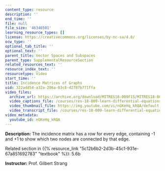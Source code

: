 ```yaml
---
content_type: resource
description: ''
end_time: ''
file: null
file_size: '46346501'
learning_resource_types: []
license: https://creativecommons.org/licenses/by-nc-sa/4.0/
ocw_type: ''
optional_tab_title: ''
optional_text: ''
parent_title: Vector Spaces and Subspaces
parent_type: SupplementalResourceSection
related_resources_text: ''
resource_index_text: ''
resourcetype: Video
start_time: ''
title: Incidence Matrices of Graphs
uid: 322add54-a32a-286a-03c8-d2787b771ffa
video_files:
  archive_url: https://archive.org/download/MITRES18-009F15/MITRES18-009F15_5_6b_IncidenceMatrices_300k.mp4
  video_captions_file: /courses/res-18-009-learn-differential-equations-up-close-with-gilbert-strang-and-cleve-moler-fall-2015/ccbcd8fe1a725f69a9e78581162c6681_nGKeHq_kRQA.vtt
  video_thumbnail_file: https://img.youtube.com/vi/nGKeHq_kRQA/default.jpg
  video_transcript_file: /courses/res-18-009-learn-differential-equations-up-close-with-gilbert-strang-and-cleve-moler-fall-2015/143afd95a52863be316ffcff67be4f62_nGKeHq_kRQA.pdf
video_metadata:
  youtube_id: nGKeHq_kRQA
---
```


**Description:** The incidence matrix has a row for every edge, containing -1 and +1 to show which two nodes are connected by that edge.

Related section in {{% resource_link "5c12b6b2-2d3b-45c1-931e-67a851692783" "textbook" %}}: 5.6b

**Instructor:** Prof. Gilbert Strang

